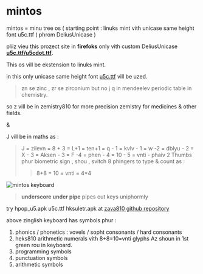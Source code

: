 # mintos
mintos = minu tree os ( starting point : linuks mint vith unicase same height font u5c.ttf ( phrom DeliusUnicase )

pliiz vieu this prozect site in **firefoks** only vith custom DeliusUnicase **[u5c.ttf/u5cdot.ttf][unicasefonts]**.

This os vill be ekstension to linuks mint.

in this only unicase same height font [u5c.ttf][unicasefonts] vill be uzed.

> zn se zinc , zr se zirconium but no j q in mendeelev periodic table in chemistry.

so z vill be in zemistry810 for more precision zemistry for medicines & other fields.

&

J vill be in maths as :

> J = zilevn = 8 + 3 = L+1 = ten+1 = q - 1 = kvlv - 1 = w -2 = dblyu - 2 = X - 3 = Aksen - 3 = F -4 = phen - 4 = 10 - 5 = vnti - phaiv
> 2 Thumbs phur biometric sign , shou , svitch
> 8 phingers to type & count as :
>> 8+8 = 10 = vnti = 4*4 

![mintos keyboard](imez/zpg/kiibord_heksifglish1.jpg)

> **underscore under pipe** pipes out keys uniphormly

try hpop_u5.apk u5c.ttf hksuletr.apk at [zava810 github repository][zava810]

above zinglish keyboard has symbols phur :

1. phonics / phonetics : vovels / sopht consonants / hard consonants
2. heks810 arithmetic numerals vith 8+8=10=vnti glyphs Az shoun in 1st green rou in keyboard.
3. programming symbols
4. punctuation symbols
5. arithmetic symbols


[zava810]: http://github.com/zava810/zava810

[unicasefonts]: https://github.com/Font77/unicase_phonts

